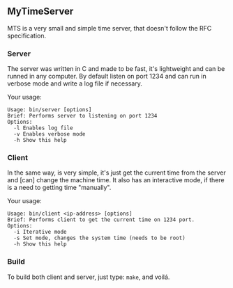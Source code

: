 ## MyTimeServer
MTS is a very small and simple time server, that doesn't follow the RFC specification.

### Server
The server was written in C and made to be fast, it's lightweight and can be runned in any computer. 
By default listen on port 1234 and can run in verbose mode and write a log file if necessary.

Your usage:
```
Usage: bin/server [options]
Brief: Performs server to listening on port 1234
Options:
  -l Enables log file
  -v Enables verbose mode
  -h Show this help
```

### Client
In the same way, is very simple, it's just get the current time from the server and [can] change the machine time. 
It also has an interactive mode, if there is a need to getting time "manually".

Your usage:
```
Usage: bin/client <ip-address> [options]
Brief: Performs client to get the current time on 1234 port.
Options:
  -i Iterative mode
  -s Set mode, changes the system time (needs to be root)
  -h Show this help
```

### Build
To build both client and server, just type: ```make```, and voilá.
